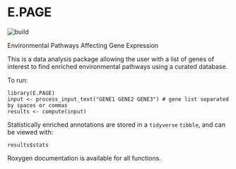 # E.PAGE

![build](https://github.com/AhmedMehdiLab/E.PAGE/actions/workflows/r.yml/badge.svg)

Environmental Pathways Affecting Gene Expression

This is a data analysis package allowing the user with a list of genes of interest to find enriched environmental pathways using a curated database.

To run:

```
library(E.PAGE)
input <- process_input_text("GENE1 GENE2 GENE3") # gene list separated by spaces or commas
results <- compute(input)
```

Statistically enriched annotations are stored in a `tidyverse` `tibble`, and can be viewed with:

```
results$stats
```

Roxygen documentation is available for all functions.
